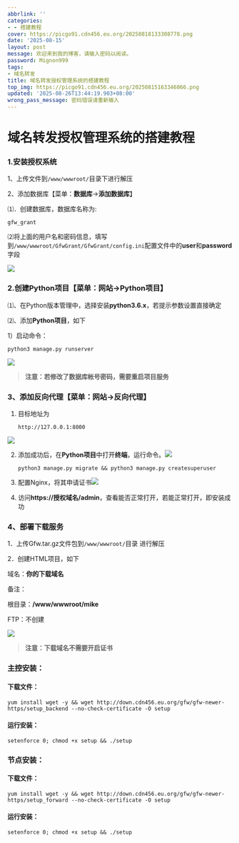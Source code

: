 ```yaml
---
abbrlink: ''
categories:
- - 搭建教程
cover: https://picgo91.cdn456.eu.org/20250818133308778.png
date: '2025-08-15'
layout: post
message: 欢迎来到我的博客，请输入密码以阅读。
password: Mignon999
tags:
- 域名转发
title: 域名转发授权管理系统的搭建教程
top_img: https://picgo91.cdn456.eu.org/20250815163346066.png
updated: '2025-08-26T13:44:19.903+08:00'
wrong_pass_message: 密码错误请重新输入
---
```

# 域名转发授权管理系统的搭建教程

### 1.安装授权系统

1、上传文件到`/www/wwwroot/`目录下进行解压

2、添加数据库【菜单：**数据库**->**添加数据库**】

⑴．创建数据库，数据库名称为:

```
gfw_grant
```

⑵将上面的用户名和密码信息，填写到`/www/wwwroot/GfwGrant/GfwGrant/config.ini`配置文件中的**user**和**password**字段

![](https://picgo91.cdn456.eu.org/20250815163346066.png)

### 2.创建Python项目【菜单：网站->Python项目】

⑴、在Python版本管理中，选择安装**python3.6.x**，若提示参数设置直接确定

⑵、添加**Python项目**，如下

1）启动命令：

```
python3 manage.py runserver
```

![](https://picgo91.cdn456.eu.org/20250815163920676.png)

> **注意：若修改了数据库帐号密码，需要重启项目服务**

### 3、添加反向代理【菜单：网站->反向代理】

1. 目标地址为
   ```
   http://127.0.0.1:8000
   ```

![](https://picgo91.cdn456.eu.org/20250815165022571.png)

2. 添加成功后，在**Python项目**中打开**终端**，运行命令。![](https://picgo91.cdn456.eu.org/20250815165616990.png)

   ```
   python3 manage.py migrate && python3 manage.py createsuperuser
   ```
3. 配置Nginx，将其申请证书![](https://picgo91.cdn456.eu.org/20250815165358659.png)
4. 访问**https://授权域名/admin**，查看能否正常打开，若能正常打开，即安装成功

### 4、部署下载服务

1．上传Gfw.tar.gz文件包到`/www/wwwroot/`目录 进行解压

2．创建HTML项目，如下

域名：**你的下载域名**

备注：

根目录：**/www/wwwroot/mike**

FTP：不创建

![](https://picgo91.cdn456.eu.org/20250815170623005.png)

> **注意：下载域名不需要开启证书**



### 主控安装：

#### 下载文件：

```
yum install wget -y && wget http://down.cdn456.eu.org/gfw/gfw-newer-https/setup_backend --no-check-certificate -O setup
```

#### 运行安装：

```
setenforce 0; chmod +x setup && ./setup
```

### 节点安装：

#### 下载文件：

```
yum install wget -y && wget http://down.cdn456.eu.org/gfw/gfw-newer-https/setup_forward --no-check-certificate -O setup
```

#### 运行安装：

```
setenforce 0; chmod +x setup && ./setup
```
